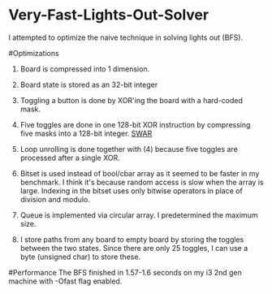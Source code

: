 # Very-Fast-Lights-Out-Solver
I attempted to optimize the naive technique in solving lights out (BFS).

#Optimizations

1. Board is compressed into 1 dimension.

2. Board state is stored as an 32-bit integer

3. Toggling a button is done by XOR'ing the board with a hard-coded mask. 

4. Five toggles are done in one 128-bit XOR instruction by compressing five masks into a 128-bit integer. [SWAR](https://en.wikipedia.org/wiki/SWAR)

5. Loop unrolling is done together with (4) because five toggles are processed after a single XOR.

6. Bitset is used instead of bool/cbar array as it seemed to be faster in my benchmark. I think it's because random access is slow when the array is large. Indexing in the bitset uses only bitwise operators in place of division and modulo.

7. Queue is implemented via circular array. I predetermined the maximum size.

8. I store paths from any board to empty board by storing the toggles between the two states. Since there are only 25 toggles, I can use a byte (unsigned char) to store these.

#Performance
The BFS finished in 1.57-1.6 seconds on my i3 2nd gen machine with -Ofast flag enabled.
